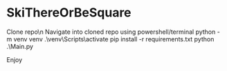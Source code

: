 # SkiThereOrBeSquare

Clone repo\n
Navigate into cloned repo using powershell/terminal
python -m venv venv
.\venv\Scripts\activate
pip install -r requirements.txt
python .\Main.py

Enjoy
